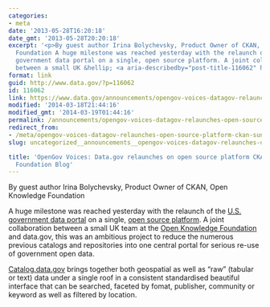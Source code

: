 ```yaml
---
categories:
- meta
date: '2013-05-28T16:20:18'
date_gmt: '2013-05-28T20:20:18'
excerpt: '<p>By guest author Irina Bolychevsky, Product Owner of CKAN, Open Knowledge
  Foundation A huge milestone was reached yesterday with the relaunch of the U.S.
  government data portal on a single, open source platform. A joint collaboration
  between a small UK &hellip; <a aria-describedby="post-title-116062" href="https://www.data.gov/announcements/opengov-voices-datagov-relaunches-open-source-platform-ckan-sunlight-foundation-blog">Continued</a></p>'
format: link
guid: http://www.data.gov/?p=116062
id: 116062
link: https://www.data.gov/announcements/opengov-voices-datagov-relaunches-open-source-platform-ckan-sunlight-foundation-blog
modified: '2014-03-18T21:44:16'
modified_gmt: '2014-03-19T01:44:16'
permalink: /announcements/opengov-voices-datagov-relaunches-open-source-platform-ckan-sunlight-foundation-blog/
redirect_from:
- /meta/opengov-voices-datagov-relaunches-open-source-platform-ckan-sunlight-foundation-blog/
slug: uncategorized__announcements__opengov-voices-datagov-relaunches-open-source-platform-ckan-sunlight-foundation-blog

title: 'OpenGov Voices: Data.gov relaunches on open source platform CKAN | Sunlight
  Foundation Blog'
---
```


By guest author Irina Bolychevsky, Product Owner of CKAN, Open Knowledge Foundation

A huge milestone was reached yesterday with the relaunch of the [U.S. government data portal](http://catalog.data.gov/dataset) on a single, [open source platform](http://ckan.org/). A joint collaboration between a small UK team at the [Open Knowledge Foundation](http://okfn.org/) and data.gov, this was an ambitious project to reduce the numerous previous catalogs and repositories into one central portal for serious re-use of government open data.



[Catalog.data.gov](http://catalog.data.gov/dataset) brings together both geospatial as well as “raw” (tabular or text) data under a single roof in a consistent standardised beautiful interface that can be searched, faceted by fomat, publisher, community or keyword as well as filtered by location.

